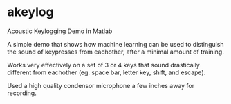 # akeylog
Acoustic Keylogging Demo in Matlab

A simple demo that shows how machine learning can be used to distinguish the sound of keypresses from eachother, after a minimal amount of training.

Works very effectively on a set of 3 or 4 keys that sound drastically different from eachother (eg. space bar, letter key, shift, and escape).

Used a high quality condensor microphone a few inches away for recording.

